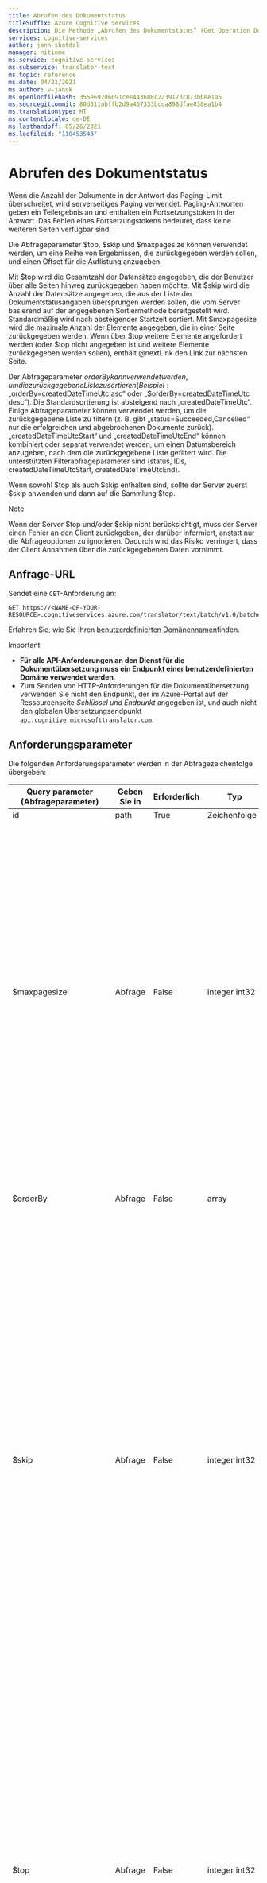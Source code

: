 ```yaml
---
title: Abrufen des Dokumentstatus
titleSuffix: Azure Cognitive Services
description: Die Methode „Abrufen des Dokumentstatus“ (Get Operation Documents Status) gibt den Status aller Dokumente in einer Dokumentübersetzungs-Batchanforderung zurück.
services: cognitive-services
author: jann-skotdal
manager: nitinme
ms.service: cognitive-services
ms.subservice: translator-text
ms.topic: reference
ms.date: 04/21/2021
ms.author: v-jansk
ms.openlocfilehash: 355e692d6091cee443608c2239173c873bb8e1a5
ms.sourcegitcommit: 80d311abffb2d9a457333bcca898dfae830ea1b4
ms.translationtype: HT
ms.contentlocale: de-DE
ms.lasthandoff: 05/26/2021
ms.locfileid: "110453543"
---
```

# <a name="get-documents-status"></a>Abrufen des Dokumentstatus

Wenn die Anzahl der Dokumente in der Antwort das Paging-Limit überschreitet, wird serverseitiges Paging verwendet. Paging-Antworten geben ein Teilergebnis an und enthalten ein Fortsetzungstoken in der Antwort. Das Fehlen eines Fortsetzungstokens bedeutet, dass keine weiteren Seiten verfügbar sind.

Die Abfrageparameter $top, $skip und $maxpagesize können verwendet werden, um eine Reihe von Ergebnissen, die zurückgegeben werden sollen, und einen Offset für die Auflistung anzugeben.

Mit $top wird die Gesamtzahl der Datensätze angegeben, die der Benutzer über alle Seiten hinweg zurückgegeben haben möchte. Mit $skip wird die Anzahl der Datensätze angegeben, die aus der Liste der Dokumentstatusangaben übersprungen werden sollen, die vom Server basierend auf der angegebenen Sortiermethode bereitgestellt wird. Standardmäßig wird nach absteigender Startzeit sortiert. Mit $maxpagesize wird die maximale Anzahl der Elemente angegeben, die in einer Seite zurückgegeben werden. Wenn über $top weitere Elemente angefordert werden (oder $top nicht angegeben ist und weitere Elemente zurückgegeben werden sollen), enthält @nextLink den Link zur nächsten Seite.

Der Abfrageparameter $orderBy kann verwendet werden, um die zurückgegebene Liste zu sortieren (Beispiel: „$orderBy=createdDateTimeUtc asc“ oder „$orderBy=createdDateTimeUtc desc“). Die Standardsortierung ist absteigend nach „createdDateTimeUtc“. Einige Abfrageparameter können verwendet werden, um die zurückgegebene Liste zu filtern (z. B. gibt „status=Succeeded,Cancelled“ nur die erfolgreichen und abgebrochenen Dokumente zurück). „createdDateTimeUtcStart“ und „createdDateTimeUtcEnd“ können kombiniert oder separat verwendet werden, um einen Datumsbereich anzugeben, nach dem die zurückgegebene Liste gefiltert wird. Die unterstützten Filterabfrageparameter sind (status, IDs, createdDateTimeUtcStart, createdDateTimeUtcEnd).

Wenn sowohl $top als auch $skip enthalten sind, sollte der Server zuerst $skip anwenden und dann auf die Sammlung $top. 

> [!NOTE]
> Wenn der Server $top und/oder $skip nicht berücksichtigt, muss der Server einen Fehler an den Client zurückgeben, der darüber informiert, anstatt nur die Abfrageoptionen zu ignorieren. Dadurch wird das Risiko verringert, dass der Client Annahmen über die zurückgegebenen Daten vornimmt.

## <a name="request-url"></a>Anfrage-URL

Sendet eine `GET`-Anforderung an:
```HTTP
GET https://<NAME-OF-YOUR-RESOURCE>.cognitiveservices.azure.com/translator/text/batch/v1.0/batches/{id}/documents
```

Erfahren Sie, wie Sie Ihren [benutzerdefinierten Domänennamen](../get-started-with-document-translation.md#find-your-custom-domain-name)finden.

> [!IMPORTANT]
>
> * **Für alle API-Anforderungen an den Dienst für die Dokumentübersetzung muss ein Endpunkt einer benutzerdefinierten Domäne verwendet werden**.
> * Zum Senden von HTTP-Anforderungen für die Dokumentübersetzung verwenden Sie nicht den Endpunkt, der im Azure-Portal auf der Ressourcenseite _Schlüssel und Endpunkt_ angegeben ist, und auch nicht den globalen Übersetzungsendpunkt `api.cognitive.microsofttranslator.com`.

## <a name="request-parameters"></a>Anforderungsparameter

Die folgenden Anforderungsparameter werden in der Abfragezeichenfolge übergeben:

|Query parameter (Abfrageparameter)|Geben Sie in|Erforderlich|Typ|BESCHREIBUNG|
|--- |--- |--- |--- |--- |
|id|path|True|Zeichenfolge|Vorgangs-ID.|
|$maxpagesize|Abfrage|False|integer int32|Mit $maxpagesize wird die maximale Anzahl der Elemente angegeben, die in einer Seite zurückgegeben werden. Wenn über $top weitere Elemente angefordert werden (oder $top nicht angegeben ist und weitere Elemente zurückgegeben werden sollen), enthält @nextLink den Link zur nächsten Seite. Clients KÖNNEN servergesteuertes Paging mit einer bestimmten Seitengröße anfordern, indem sie eine $maxpagesize-Einstellung angeben. Der Server SOLLTE diese Einstellung berücksichtigen, wenn die angegebene Seitengröße kleiner als die Standardseitengröße des Servers ist.|
|$orderBy|Abfrage|False|array|Die Sortierabfrage für die Auflistung (Beispiel: „CreatedDateTimeUtc asc“, „CreatedDateTimeUtc desc“).|
|$skip|Abfrage|False|integer int32|Mit $skip wird die Anzahl der Datensätze angegeben, die aus der Liste der Datensätze übersprungen werden sollen, die vom Server basierend auf der angegebenen Sortiermethode bereitgestellt wird. Standardmäßig wird nach absteigender Startzeit sortiert. Clients KÖNNEN $top- und $skip-Abfrageparameter verwenden, um eine Reihe von Ergebnissen, die zurückgegeben werden sollen, und einen Offset für die Auflistung anzugeben. Wenn sowohl $top als auch $skip vom Client angegeben werden, SOLLTE der Server zuerst $skip und dann $top auf die Auflistung anwenden. Hinweis: Wenn der Server $top und/oder $skip nicht berücksichtigt, MUSS der Server einen Fehler an den Client zurückgeben, der darüber informiert, anstatt nur die Abfrageoptionen zu ignorieren.|
|$top|Abfrage|False|integer int32|Mit $top wird die Gesamtzahl der Datensätze angegeben, die der Benutzer über alle Seiten hinweg zurückgegeben haben möchte. Clients KÖNNEN $top- und $skip-Abfrageparameter verwenden, um eine Reihe von Ergebnissen, die zurückgegeben werden sollen, und einen Offset für die Auflistung anzugeben. Wenn sowohl $top als auch $skip vom Client angegeben werden, SOLLTE der Server zuerst $skip und dann $top auf die Auflistung anwenden. Hinweis: Wenn der Server $top und/oder $skip nicht berücksichtigt, MUSS der Server einen Fehler an den Client zurückgeben, der darüber informiert, anstatt nur die Abfrageoptionen zu ignorieren.|
|createdDateTimeUtcEnd|Abfrage|False|string Datum/Uhrzeit|Der Endzeitpunkt (Datum/Uhrzeit), vor dem Elemente abgerufen werden sollen.|
|createdDateTimeUtcStart|Abfrage|False|string Datum/Uhrzeit|Der Startzeitpunkt (Datum/Uhrzeit), nach dem Elemente abgerufen werden sollen.|
|ids|Abfrage|False|array|IDs, die beim Filtern verwendet werden.|
|statuses|Abfrage|False|array|Statusangaben, die beim Filtern verwendet werden.|

## <a name="request-headers"></a>Anforderungsheader

Anforderungsheader:

|Header|BESCHREIBUNG|
|--- |--- |
|Ocp-Apim-Subscription-Key|Erforderlicher Anforderungsheader|

## <a name="response-status-codes"></a>Antwortstatuscodes

Im Folgenden finden Sie die möglichen HTTP-Statuscodes, die eine Anforderung zurückgeben kann.

|Statuscode|BESCHREIBUNG|
|--- |--- |
|200|OK. Die Anforderung wurde erfolgreich ausgeführt, und der Status aller Dokumente wird zurückgegeben. HeadersRetry-After: integerETag: Zeichenfolge|
|400|Ungültige Anforderung. Eingabeparameter prüfen.|
|401|Nicht autorisiert. Anmeldeinformationen prüfen.|
|404|Ressource nicht gefunden.|
|500|Interner Serverfehler.|
|Andere Statuscodes|<ul><li>Zu viele Anforderungen</li><li>Server vorübergehend nicht verfügbar</li></ul>|


## <a name="get-documents-status-response"></a>„Abrufen des Dokumentstatus“-Antwort

### <a name="successful-get-documents-status-response"></a>Erfolgreiche „Abrufen des Dokumentstatus“-Antwort

Die folgenden Informationen werden bei erfolgreicher Antwort zurückgegeben.

|Name|Typ|Beschreibung|
|--- |--- |--- |
|@nextLink|Zeichenfolge|Die URL für die nächste Seite. Null, wenn keine weiteren Seiten verfügbar sind.|
|Wert|DocumentStatus []|Der detaillierte Status der einzelnen unten aufgeführten Dokumente.|
|value.path|Zeichenfolge|Speicherort des Dokuments oder des Ordners.|
|value.sourcePath|Zeichenfolge|Speicherort des Quelldokuments.|
|value.createdDateTimeUtc|Zeichenfolge|Das Datum und die Uhrzeit des Vorgangs.|
|value.lastActionDateTimeUtc|Zeichenfolge|Datum und Uhrzeit, zu der der Status des Vorgangs aktualisiert wurde.|
|value.status|status|Liste möglicher Status für Auftrag oder Dokument:<ul><li>Canceled</li><li>Wird abgebrochen</li><li>Fehler</li><li>NotStarted</li><li>Wird ausgeführt</li><li>Erfolgreich</li><li>ValidationFailed</li></ul>|
|value.to|Zeichenfolge|In Sprache.|
|value.progress|number|Der Fortschritt der Übersetzung, falls verfügbar.|
|value.id|Zeichenfolge|Dokument-ID|
|value.characterCharged|integer|Zeichen, die von der API abgerechnet werden.|

### <a name="error-response"></a>Fehlerantwort

|Name|Typ|Beschreibung|
|--- |--- |--- |
|code|Zeichenfolge|Enumerationen, die High-Level-Fehlercodes enthalten. Mögliche Werte:<br/><ul><li>InternalServerError</li><li>InvalidArgument</li><li>InvalidRequest</li><li>RequestRateTooHigh</li><li>ResourceNotFound</li><li>ServiceUnavailable</li><li>Nicht autorisiert</li></ul>|
|message|Zeichenfolge|Ruft High-Level-Fehlermeldung ab.|
|target|Zeichenfolge|Ruft die Ursache des Fehlers ab. Dies wäre z. B. „Dokumente“ oder „Dokument-ID“ im Falle eines ungültigen Dokuments.|
|innerError|InnerTranslationError|Neues internes Fehlerformat, das Cognitive Services API-Richtlinien entspricht. Enthält die erforderlichen Eigenschaften ErrorCode, Message und Optional Properties Target, Details (Key Value Pair), Inner Error (kann geschachtelt werden).|
|innerError.code|Zeichenfolge|Ruft Code der Fehlerzeichenfolge ab.|
|innerError.message|Zeichenfolge|Ruft High-Level-Fehlermeldung ab.|
|innerError.target|Zeichenfolge|Ruft die Ursache des Fehlers ab. Dies wäre z. B. „Dokumente“ oder „Dokument-ID“, falls ein ungültiges Dokument vorliegt.|

## <a name="examples"></a>Beispiele

### <a name="example-successful-response"></a>Beispiel für erfolgreiche Antwort

Das ist ein Beispiel für eine erfolgreiche Antwort.

```JSON
{
  "value": [
    {
      "path": "https://myblob.blob.core.windows.net/destinationContainer/fr/mydoc.txt",
      "sourcePath": "https://myblob.blob.core.windows.net/sourceContainer/fr/mydoc.txt",
      "createdDateTimeUtc": "2020-03-26T00:00:00Z",
      "lastActionDateTimeUtc": "2020-03-26T01:00:00Z",
      "status": "Running",
      "to": "fr",
      "progress": 0.1,
      "id": "273622bd-835c-4946-9798-fd8f19f6bbf2",
      "characterCharged": 0
    }
  ],
  "@nextLink": "https://westus.cognitiveservices.azure.com/translator/text/batch/v1.0/operation/0FA2822F-4C2A-4317-9C20-658C801E0E55/documents?$top=5&$skip=15"
}
```

### <a name="example-error-response"></a>Beispiel für Fehlerantwort

Das folgende Beispiel veranschaulicht eine Fehlerantwort. Das Schema für andere Fehlercodes ist identisch.

Statuscode: 500

```JSON
{
  "error": {
    "code": "InternalServerError",
    "message": "Internal Server Error",
    "target": "Operation",
    "innerError": {
      "code": "InternalServerError",
      "message": "Unexpected internal server error has occurred"
    }
  }
}
```

## <a name="next-steps"></a>Nächste Schritte

Befolgen Sie unsere Schnellstartanleitung, um mehr über die Verwendung der Dokumentübersetzung und der Clientbibliothek zu erfahren.

> [!div class="nextstepaction"]
> [Erste Schritte bei der Dokumentübersetzung](../get-started-with-document-translation.md)
